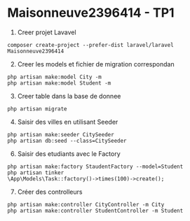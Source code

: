 # Maisonneuve2396414 - TP1

1. Creer projet Lavavel
```
composer create-project --prefer-dist laravel/laravel Maisonneuve2396414
```

2. Creer les models et fichier de migration correspondan
```
php artisan make:model City -m
php artisan make:model Student -m
```

3. Creer table dans la base de donnee

```
php artisan migrate
```
4. Saisir des villes en utilisant Seeder
```
php artisan make:seeder CitySeeder
php artisan db:seed --class=CitySeeder
```

6. Saisir des etudiants avec le Factory
```
php artisan make:factory StaudentFactory --model=Student
php artisan tinker
\App\Models\Task::factory()->times(100)->create();
```

7. Créer des controlleurs
```
php artisan make:controller CityController -m City
php artisan make:controller StudentController -m Student
```
